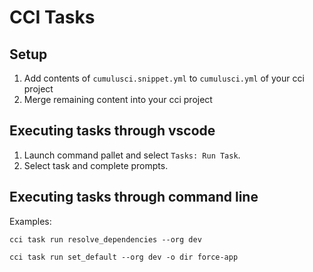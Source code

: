 # CCI Tasks

## Setup

1. Add contents of `cumulusci.snippet.yml` to `cumulusci.yml` of your cci project
2. Merge remaining content into your cci project

## Executing tasks through vscode

1. Launch command pallet and select `Tasks: Run Task`.
2. Select task and complete prompts.

## Executing tasks through command line

Examples:

```
cci task run resolve_dependencies --org dev
```

```
cci task run set_default --org dev -o dir force-app
```
